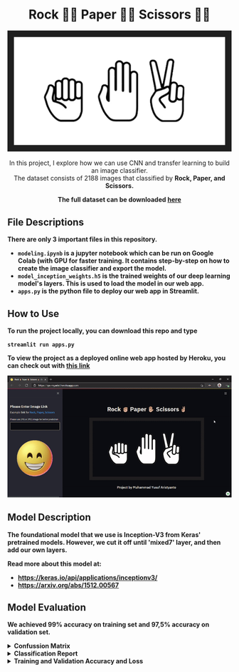 <h1 align="center">Rock ✊🏼 Paper ✋🏼 Scissors ✌🏼</h1>

<p align="center">
    <img src="Images/RPS.png" >
</p>

<p align="center">
    In this project, I explore how we can use CNN and transfer learning to build an image classifier. <br>The dataset consists of 2188 images that classified by <strong>Rock<strong>, <strong>Paper<strong>, and <strong>Scissors<strong>.
</p>

<p align="center">
   The full dataset can be downloaded <a href="https://dicodingacademy.blob.core.windows.net/picodiploma/ml_pemula_academy/rockpaperscissors.zip">here</a>
</p>


## File Descriptions

There are only 3 important files in this repository.
- `modeling.ipynb` is a jupyter notebook which can be run on Google Colab (with GPU for faster training. It contains step-by-step on how to create the image classifier and export the model. 
- `model_inception_weights.h5` is the trained weights of our deep learning model's layers. This is used to load the model in our web app.
- `apps.py` is the python file to deploy our web app in Streamlit.



## How to Use

To run the project locally, you can download this repo and type 

```
streamlit run apps.py
```

To view the project as a deployed online web app hosted by Heroku, you can check out with [this link](https://rps-myarist.herokuapp.com/)

![heroku gif](Images/heroku.gif)



## Model Description

The foundational model that we use is Inception-V3 from Keras' pretrained models. However, we cut it off until 'mixed7' layer, and then add our own layers.

Read more about this model at:
- https://keras.io/api/applications/inceptionv3/
- https://arxiv.org/abs/1512.00567



## Model Evaluation

We achieved 99% accuracy on training set and 97,5% accuracy on validation set.

<details>
<summary>Confussion Matrix</summary>

<br>

```
[[278   4   3]
 [  0 291   0]
 [  1   0 299]]
```

</details>

<details>
<summary>Classification Report</summary>

<br>

```
              precision    recall  f1-score   support

        Rock       1.00      0.98      0.99       285
       Paper       0.99      1.00      0.99       291
    Scissors       0.99      1.00      0.99       300

    accuracy                           0.99       876
   macro avg       0.99      0.99      0.99       876
weighted avg       0.99      0.99      0.99       876
```

</details>

<details>
<summary>Training and Validation Accuracy and Loss</summary>

<br>

<img src='Images/acc.png' align="left" height="50%" />

<img src='Images/loss.png' align="left" height="50%" />

</details>
